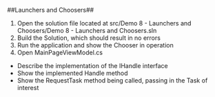 ##Launchers and Choosers##

1. Open the solution file located at src/Demo 8 - Launchers and Choosers/Demo 8 - Launchers and Choosers.sln
1. Build the Solution, which should result in no errors
1. Run the application and show the Chooser in operation
1. Open MainPageViewModel.cs
  - Describe the implementation of the IHandle interface
  - Show the implemented Handle method
  - Show the RequestTask method being called, passing in the Task of interest